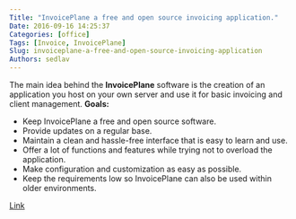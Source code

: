 ```yaml
---
Title: "InvoicePlane a free and open source invoicing application."
Date: 2016-09-16 14:25:37
Categories: [office]
Tags: [Invoice, InvoicePlane]
Slug: invoiceplane-a-free-and-open-source-invoicing-application
Authors: sedlav
---
```


The main idea behind the **InvoicePlane** software is the creation of an application you host on your own server and use it for basic invoicing and client management.
**Goals:**

* Keep InvoicePlane a free and open source software.
* Provide updates on a regular base.
* Maintain a clean and hassle-free interface that is easy to learn and use.
* Offer a lot of functions and features while trying not to overload the application.
* Make configuration and customization as easy as possible.
* Keep the requirements low so InvoicePlane can also be used within older environments.

[Link](https://invoiceplane.com)
